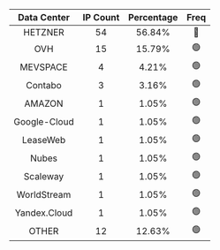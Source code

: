 | Data Center | IP Count | Percentage | Freq |
|:------------:|:--------:|:-----------:|:-----:|
| HETZNER | 54 | 56.84% | 🔴 |
| OVH | 15 | 15.79% | 🟢 |
| MEVSPACE | 4 | 4.21% | 🟢 |
| Contabo | 3 | 3.16% | 🟢 |
| AMAZON | 1 | 1.05% | 🟢 |
| Google-Cloud | 1 | 1.05% | 🟢 |
| LeaseWeb | 1 | 1.05% | 🟢 |
| Nubes | 1 | 1.05% | 🟢 |
| Scaleway | 1 | 1.05% | 🟢 |
| WorldStream | 1 | 1.05% | 🟢 |
| Yandex.Cloud | 1 | 1.05% | 🟢 |
| OTHER | 12 | 12.63% | 🟢 |